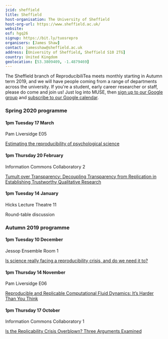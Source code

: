 ```yaml
---
jcid: sheffield
title: Sheffield
host-organisation: The University of Sheffield
host-org-url: https://www.sheffield.ac.uk/
website: 
osf: hgq26
signup: https://bit.ly/tuosrepro
organisers: [James Shaw]
contact: jamesshaw@sheffield.ac.uk 
address: [University of Sheffield, Sheffield S10 2TG]
country: United Kingdom
geolocation: [53.3809409, -1.4879469]
---
```

The Sheffield branch of ReproducibiliTea meets monthly starting in Autumn term 2019, and we will have people coming from a range of departments across the university.
If you're a student, early career researcher or staff, please do come and join us!  Just log into MUSE, then [sign up to our Google group](https://bit.ly/tuosrepro) and [subscribe to our Google calendar](https://calendar.google.com/calendar?cid=c2hlZmZpZWxkLmFjLnVrX3BxYnVmMWQzNDk5dXVyaTgzZDJyYjVvYXJzQGdyb3VwLmNhbGVuZGFyLmdvb2dsZS5jb20).

### Spring 2020 programme

#### 1pm Tuesday 17 March

Pam Liversidge E05

[Estimating the reproducibility of psychological science](https://doi.org/10.1126/science.aac4716)

#### 1pm Thursday 20 February

Information Commons Collaboratory 2

[Tumult over Transparency: Decoupling Transparency from Replication in Establishing Trustworthy Qualitative Research](https://doi.org/10.1177/0001839219887663)

#### 1pm Tuesday 14 January

Hicks Lecture Theatre 11

Round-table discussion

### Autumn 2019 programme

#### 1pm Tuesday 10 December

Jessop Ensemble Room 1

[Is science really facing a reproducibility crisis, and do we need it to?](https://doi.org/10.1073/pnas.1708272114)


#### 1pm Thursday 14 November

Pam Liversidge E06

[Reproducible and Replicable Computational Fluid Dynamics: It’s Harder Than You Think](https://doi.org/10.1109/MCSE.2017.3151254)

#### 1pm Thursday 17 October

Information Commons Collaboratory 1

[Is the Replicability Crisis Overblown? Three Arguments Examined](https://doi.org/10.1177/1745691612463401)
